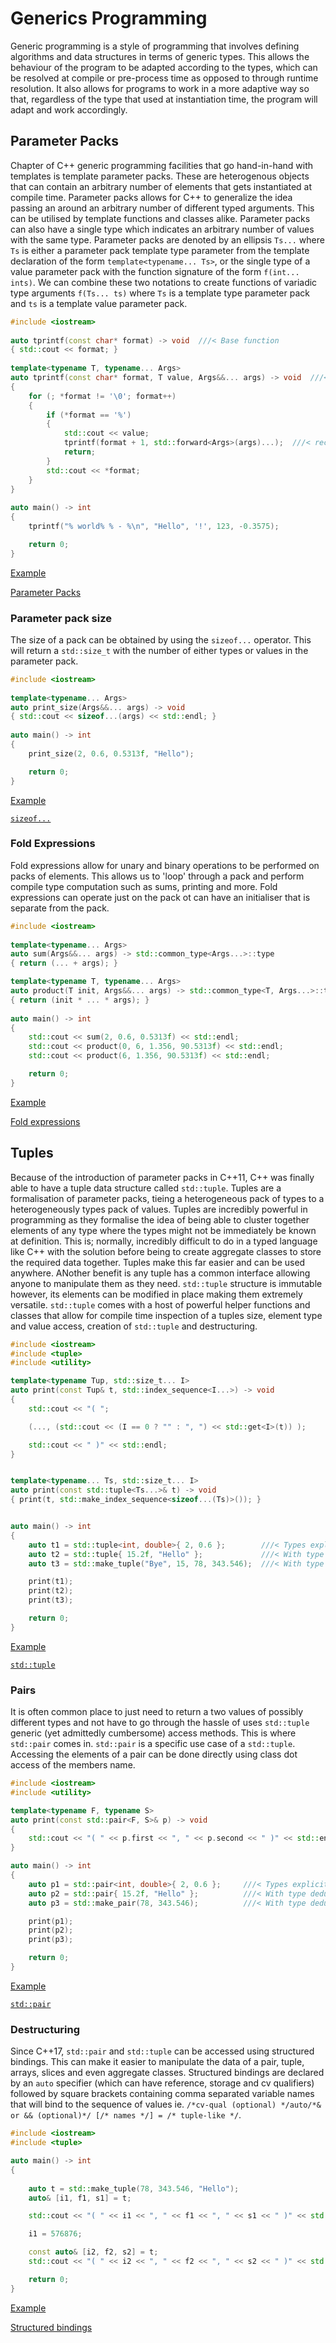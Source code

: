 # Generics Programming

Generic programming is a style of programming that involves defining algorithms and data structures in terms of generic types. This allows the behaviour of the program to be adapted according to the types, which can be resolved at compile or pre-process time as opposed to through runtime resolution. It also allows for programs to work in a more adaptive way so that, regardless of the type that used at instantiation time, the program will adapt and work accordingly.

## Parameter Packs

Chapter of C++ generic programming facilities that go hand-in-hand with templates is template parameter packs. These are heterogenous objects that can contain an arbitrary number of elements that gets instantiated at compile time. Parameter packs allows for C++ to generalize the idea passing an around an arbitrary number of different typed arguments. This can be utilised by template functions and classes alike. Parameter packs can also have a single type which indicates an arbitrary number of values with the same type. Parameter packs are denoted by an ellipsis `Ts...` where `Ts` is either a parameter pack template type parameter from the template declaration of the form `template<typename... Ts>`, or the single type of a value parameter pack with the function signature of the form `f(int... ints)`. We can combine these two notations to create functions of variadic type arguments `f(Ts... ts)` where `Ts` is a template type parameter pack and `ts` is a template value parameter pack.

```cxx
#include <iostream>
 
auto tprintf(const char* format) -> void  ///< Base function
{ std::cout << format; }
 
template<typename T, typename... Args>
auto tprintf(const char* format, T value, Args&&... args) -> void  ///< recursive variadic function
{
    for (; *format != '\0'; format++)
    {
        if (*format == '%')
        {
            std::cout << value;
            tprintf(format + 1, std::forward<Args>(args)...);  ///< recursive call, `std::forward` is called on the expanded pack
            return;
        }
        std::cout << *format;
    }
}
 
auto main() -> int
{
    tprintf("% world% % - %\n", "Hello", '!', 123, -0.3575);

    return 0;
}
```

[Example](https://www.godbolt.org/z/sMxWcd1fM)

[Parameter Packs](https://en.cppreference.com/w/cpp/language/parameter_pack)

### Parameter pack size

The size of a pack can be obtained by using the `sizeof...` operator. This will return a `std::size_t` with the number of either types or values in the parameter pack.

```cxx
#include <iostream>
 
template<typename... Args>
auto print_size(Args&&... args) -> void
{ std::cout << sizeof...(args) << std::endl; }
 
auto main() -> int
{
    print_size(2, 0.6, 0.5313f, "Hello");

    return 0;
}
```

[Example](https://www.godbolt.org/z/nhnj3Ehne)

[`sizeof...`](https://en.cppreference.com/w/cpp/language/sizeof...)

### Fold Expressions

Fold expressions allow for unary and binary operations to be performed on packs of elements. This allows us to 'loop' through a pack and perform compile type computation such as sums, printing and more. Fold expressions can operate just on the pack ot can have an initialiser that is separate from the pack.

```cxx
#include <iostream>
 
template<typename... Args>
auto sum(Args&&... args) -> std::common_type<Args...>::type
{ return (... + args); }

template<typename T, typename... Args>
auto product(T init, Args&&... args) -> std::common_type<T, Args...>::type
{ return (init * ... * args); }
 
auto main() -> int
{
    std::cout << sum(2, 0.6, 0.5313f) << std::endl;
    std::cout << product(0, 6, 1.356, 90.5313f) << std::endl;
    std::cout << product(6, 1.356, 90.5313f) << std::endl;

    return 0;
}
```

[Example](https://www.godbolt.org/z/zh97vevo3)

[Fold expressions](https://en.cppreference.com/w/cpp/language/fold)

## Tuples

Because of the introduction of parameter packs in C++11, C++ was finally able to have a tuple data structure called `std::tuple`. Tuples are a formalisation of parameter packs, tieing a heterogeneous pack of types to a heterogeneously types pack of values. Tuples are incredibly powerful in programming as they formalise the idea of being able to cluster together elements of any type where the types might not be immediately be known at definition. This is; normally, incredibly difficult to do in a typed language like C++ with the solution before being to create aggregate classes to store the required data together. Tuples make this far easier and can be used anywhere. ANother benefit is any tuple has a common interface allowing anyone to manipulate them as they need. `std::tuple` structure is immutable however, its elements can be modified in place making them extremely versatile. `std::tuple` comes with a host of powerful helper functions and classes that allow for compile time inspection of a tuples size, element type and value access, creation of `std::tuple` and destructuring.

```cxx
#include <iostream>
#include <tuple>
#include <utility>

template<typename Tup, std::size_t... I>
auto print(const Tup& t, std::index_sequence<I...>) -> void
{
    std::cout << "( ";

    (..., (std::cout << (I == 0 ? "" : ", ") << std::get<I>(t)) );

    std::cout << " )" << std::endl;
}


template<typename... Ts, std::size_t... I>
auto print(const std::tuple<Ts...>& t) -> void
{ print(t, std::make_index_sequence<sizeof...(Ts)>()); }


auto main() -> int
{
    auto t1 = std::tuple<int, double>{ 2, 0.6 };        ///< Types explicitly declared
    auto t2 = std::tuple{ 15.2f, "Hello" };             ///< With type deduction
    auto t3 = std::make_tuple("Bye", 15, 78, 343.546);  ///< With type deducing maker

    print(t1);
    print(t2);
    print(t3);

    return 0;
}
```

[Example](https://www.godbolt.org/z/v5sP6TjYs)

[`std::tuple`](https://en.cppreference.com/w/cpp/utility/tuple)

### Pairs

It is often common place to just need to return a two values of possibly different types and not have to go through the hassle of uses `std::tuple` generic (yet admittedly cumbersome) access methods. This is where `std::pair` comes in. `std::pair` is a specific use case of a `std::tuple`. Accessing the elements of a pair can be done directly using class dot access of the members name.

```cxx
#include <iostream>
#include <utility>

template<typename F, typename S>
auto print(const std::pair<F, S>& p) -> void
{
    std::cout << "( " << p.first << ", " << p.second << " )" << std::endl;
}

auto main() -> int
{
    auto p1 = std::pair<int, double>{ 2, 0.6 };     ///< Types explicitly declared
    auto p2 = std::pair{ 15.2f, "Hello" };          ///< With type deduction
    auto p3 = std::make_pair(78, 343.546);          ///< With type deducing maker

    print(p1);
    print(p2);
    print(p3);

    return 0;
}
```

[Example](https://www.godbolt.org/z/ax688eds3)

[`std::pair`](https://en.cppreference.com/w/cpp/utility/pair)

### Destructuring

Since C++17, `std::pair` and `std::tuple` can be accessed using structured bindings. This can make it easier to manipulate the data of a pair, tuple, arrays, slices and even aggregate classes. Structured bindings are declared by an `auto` specifier (which can have reference, storage and cv qualifiers) followed by square brackets containing comma separated variable names that will bind to the sequence of values ie. `/*cv-qual (optional) */auto/*& or && (optional)*/ [/* names */] = /* tuple-like */`.

```cxx
#include <iostream>
#include <tuple>

auto main() -> int
{
   
    auto t = std::make_tuple(78, 343.546, "Hello");
    auto& [i1, f1, s1] = t;

    std::cout << "( " << i1 << ", " << f1 << ", " << s1 << " )" << std::endl;

    i1 = 576876;

    const auto& [i2, f2, s2] = t;
    std::cout << "( " << i2 << ", " << f2 << ", " << s2 << " )" << std::endl;

    return 0;
}
```

[Example](https://www.godbolt.org/z/5v8zb998o)

[Structured bindings](https://en.cppreference.com/w/cpp/language/structured_binding)
